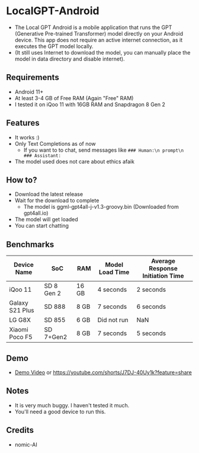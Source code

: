 # LocalGPT-Android
- The Local GPT Android is a mobile application that runs the GPT (Generative Pre-trained Transformer) model directly on your Android device. This app does not require an active internet connection, as it executes the GPT model locally.
- (It still uses Internet to download the model, you can manually place the model in data directory and disable internet).

## Requirements
- Android 11+
- At least 3-4 GB of Free RAM (Again "Free" RAM)
- I tested it on iQoo 11 with 16GB RAM and Snapdragon 8 Gen 2

## Features
- It works :) 
- Only Text Completions as of now
    - If you want to to chat, send messages like  `### Human:\n prompt\n ### Assistant:`
- The model used does not care about ethics afaik

## How to?
- Download the latest release
- Wait for the download to complete 
    - The model is ggml-gpt4all-j-v1.3-groovy.bin (Downloaded from gpt4all.io)
- The model will get loaded 
- You can start chatting

## Benchmarks
| Device Name  | SoC        | RAM   | Model Load Time | Average Response Initiation Time |
|--------------|------------|-------|-----------------|---------------------------------|
| iQoo 11     | SD 8 Gen 2      | 16 GB  | 4 seconds       | 2 seconds                        |
| Galaxy S21 Plus     | SD 888      | 8 GB  | 7 seconds       | 6 seconds                     |
| LG G8X     | SD 855      | 6 GB  | Did not run      | NaN                     |
| Xiaomi Poco F5    | SD 7+Gen2      | 8 GB | 7 seconds       | 5 seconds                     |

## Demo
- [Demo Video](demo.mp4) or https://youtube.com/shorts/J7DJ-40Uy1k?feature=share

## Notes
- It is very much buggy. I haven't tested it much.
- You'll need a good device to run this.

## Credits
- nomic-AI
